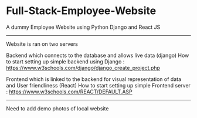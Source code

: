 # Full-Stack-Employee-Website
A dummy Employee Website using Python Django and React JS

--------------------------------------

Website is ran on two servers


Backend which connects to the database and allows live data (django)
How to start setting up simple backend using Django : https://www.w3schools.com/django/django_create_project.php


Frontend which is linked to the backend for visual representation of data and User friendliness (React)
How to start setting up simple Frontend server : https://www.w3schools.com/REACT/DEFAULT.ASP

-----------------------------------------------


Need to add demo photos of local website
